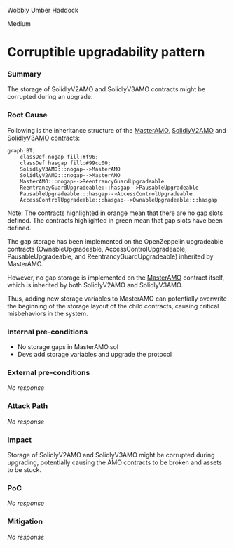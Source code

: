Wobbly Umber Haddock

Medium

# Corruptible upgradability pattern

### Summary

The storage of SolidlyV2AMO and SolidlyV3AMO contracts might be corrupted during an upgrade.

### Root Cause

Following is the inheritance structure of the [MasterAMO](https://github.com/sherlock-audit/2024-10-axion/blob/c65e662999d0c79439703fc6713814b4ad023e01/liquidity-amo/contracts/MasterAMO.sol), [SolidlyV2AMO](https://github.com/sherlock-audit/2024-10-axion/blob/c65e662999d0c79439703fc6713814b4ad023e01/liquidity-amo/contracts/SolidlyV2AMO.sol) and [SolidlyV3AMO](https://github.com/sherlock-audit/2024-10-axion/blob/c65e662999d0c79439703fc6713814b4ad023e01/liquidity-amo/contracts/SolidlyV3AMO.sol) contracts:

```mermaid
graph BT;
    classDef nogap fill:#f96;
    classDef hasgap fill:#99cc00;
    SolidlyV3AMO:::nogap-->MasterAMO
    SolidlyV2AMO:::nogap-->MasterAMO
    MasterAMO:::nogap-->ReentrancyGuardUpgradeable
    ReentrancyGuardUpgradeable:::hasgap-->PausableUpgradeable
    PausableUpgradeable:::hasgap-->AccessControlUpgradeable
    AccessControlUpgradeable:::hasgap-->OwnableUpgradeable:::hasgap
```

Note: The contracts highlighted in orange mean that there are no gap slots defined. The contracts highlighted in green mean that gap slots have been defined.

The gap storage has been implemented on the OpenZeppelin upgradeable contracts (OwnableUpgradeable, AccessControlUpgradeable, PausableUpgradeable, and ReentrancyGuardUpgradeable) inherited by MasterAMO.

However, no gap storage is implemented on the [MasterAMO](https://github.com/sherlock-audit/2024-10-axion/blob/c65e662999d0c79439703fc6713814b4ad023e01/liquidity-amo/contracts/MasterAMO.sol#L22-L28) contract itself, which is inherited by both SolidlyV2AMO and SolidlyV3AMO.

Thus, adding new storage variables to MasterAMO can potentially overwrite the beginning of the storage layout of the child contracts, causing critical misbehaviors in the system.

### Internal pre-conditions

- No storage gaps in MasterAMO.sol
- Devs add storage variables and upgrade the protocol

### External pre-conditions

_No response_

### Attack Path

_No response_

### Impact

Storage of SolidlyV2AMO and SolidlyV3AMO might be corrupted during upgrading, potentially causing the AMO contracts to be broken and assets to be stuck.

### PoC

_No response_

### Mitigation

_No response_